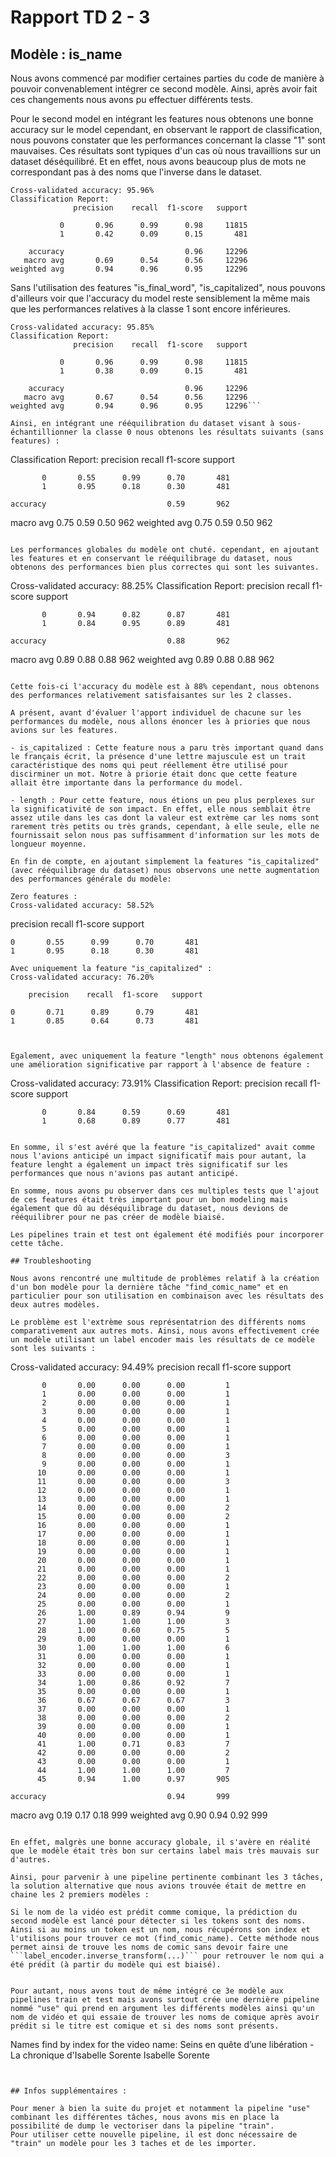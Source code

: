 # Rapport TD 2 - 3

## Modèle : is_name

Nous avons commencé par modifier certaines parties du code de manière à pouvoir convenablement intégrer ce second modèle. Ainsi, après avoir fait ces changements nous avons pu effectuer différents tests.

Pour le second model en intégrant les features nous obtenons une bonne accuracy sur le model cependant, en observant le rapport de classification, nous pouvons constater que les performances concernant la classe "1" sont mauvaises. Ces résultats sont typiques d'un cas où nous travaillions sur un dataset déséquilibré. Et en effet, nous avons beaucoup plus de mots ne correspondant pas à des noms que l'inverse dans le dataset.

```
Cross-validated accuracy: 95.96%
Classification Report:
              precision    recall  f1-score   support

           0       0.96      0.99      0.98     11815
           1       0.42      0.09      0.15       481

    accuracy                           0.96     12296
   macro avg       0.69      0.54      0.56     12296
weighted avg       0.94      0.96      0.95     12296
```

Sans l'utilisation des features "is_final_word", "is_capitalized", nous pouvons d'ailleurs voir que l'accuracy du model reste sensiblement la même mais que les performances relatives à la classe 1 sont encore inférieures.

```
Cross-validated accuracy: 95.85%
Classification Report:
              precision    recall  f1-score   support

           0       0.96      0.99      0.98     11815
           1       0.38      0.09      0.15       481

    accuracy                           0.96     12296
   macro avg       0.67      0.54      0.56     12296
weighted avg       0.94      0.96      0.95     12296```

Ainsi, en intégrant une rééquilibration du dataset visant à sous-échantillionner la classe 0 nous obtenons les résultats suivants (sans features) :

```
Classification Report:
              precision    recall  f1-score   support

           0       0.55      0.99      0.70       481
           1       0.95      0.18      0.30       481

    accuracy                           0.59       962
   macro avg       0.75      0.59      0.50       962
weighted avg       0.75      0.59      0.50       962
```

Les performances globales du modèle ont chuté. cependant, en ajoutant les features et en conservant le rééquilibrage du dataset, nous obtenons des performances bien plus correctes qui sont les suivantes.

```
Cross-validated accuracy: 88.25%
Classification Report:
              precision    recall  f1-score   support

           0       0.94      0.82      0.87       481
           1       0.84      0.95      0.89       481

    accuracy                           0.88       962
   macro avg       0.89      0.88      0.88       962
weighted avg       0.89      0.88      0.88       962
```

Cette fois-ci l'accuracy du modèle est à 88% cependant, nous obtenons des performances relativement satisfaisantes sur les 2 classes.

A présent, avant d'évaluer l'apport individuel de chacune sur les performances du modèle, nous allons énoncer les à priories que nous avions sur les features.

- is_capitalized : Cette feature nous a paru très important quand dans le français écrit, la présence d'une lettre majuscule est un trait caractéristique des noms qui peut réellement être utilisé pour discirminer un mot. Notre à priorie était donc que cette feature allait être importante dans la performance du model.

- length : Pour cette feature, nous étions un peu plus perplexes sur la significativité de son impact. En effet, elle nous semblait être assez utile dans les cas dont la valeur est extrème car les noms sont rarement très petits ou très grands, cependant, à elle seule, elle ne fournissait selon nous pas suffisamment d'information sur les mots de longueur moyenne.

En fin de compte, en ajoutant simplement la features "is_capitalized" (avec rééquilibrage du dataset) nous observons une nette augmentation des performances générale du modèle: 

Zero features :
Cross-validated accuracy: 58.52%
```
   precision    recall  f1-score   support

    0       0.55      0.99      0.70       481
    1       0.95      0.18      0.30       481
```
Avec uniquement la feature "is_capitalized" :
Cross-validated accuracy: 76.20%
```
        precision    recall  f1-score   support

    0       0.71      0.89      0.79       481
    1       0.85      0.64      0.73       481

```


Egalement, avec uniquement la feature "length" nous obtenons également une amélioration significative par rapport à l'absence de feature :

```
Cross-validated accuracy: 73.91%
Classification Report:
              precision    recall  f1-score   support

           0       0.84      0.59      0.69       481
           1       0.68      0.89      0.77       481
```

En somme, il s'est avéré que la feature "is_capitalized" avait comme nous l'avions anticipé un impact significatif mais pour autant, la feature lenght a également un impact très significatif sur les performances que nous n'avions pas autant anticipé.

En somme, nous avons pu observer dans ces multiples tests que l'ajout de ces features était très important pour un bon modeling mais également que dû au déséquilibrage du dataset, nous devions de rééquilibrer pour ne pas créer de modèle biaisé.

Les pipelines train et test ont également été modifiés pour incorporer cette tâche.

## Troubleshooting

Nous avons rencontré une multitude de problèmes relatif à la création d'un bon modèle pour la dernière tâche "find_comic_name" et en particulier pour son utilisation en combinaison avec les résultats des deux autres modèles.

Le problème est l'extrème sous représentatrion des différents noms comparativement aux autres mots. Ainsi, nous avons effectivement crée un modèle utilisant un label encoder mais les résultats de ce modèle sont les suivants :

```
Cross-validated accuracy: 94.49%
   precision    recall  f1-score   support

           0       0.00      0.00      0.00         1
           1       0.00      0.00      0.00         1
           2       0.00      0.00      0.00         1
           3       0.00      0.00      0.00         1
           4       0.00      0.00      0.00         1
           5       0.00      0.00      0.00         1
           6       0.00      0.00      0.00         1
           7       0.00      0.00      0.00         1
           8       0.00      0.00      0.00         3
           9       0.00      0.00      0.00         1
          10       0.00      0.00      0.00         1
          11       0.00      0.00      0.00         3
          12       0.00      0.00      0.00         1
          13       0.00      0.00      0.00         1
          14       0.00      0.00      0.00         2
          15       0.00      0.00      0.00         2
          16       0.00      0.00      0.00         1
          17       0.00      0.00      0.00         1
          18       0.00      0.00      0.00         1
          19       0.00      0.00      0.00         1
          20       0.00      0.00      0.00         1
          21       0.00      0.00      0.00         1
          22       0.00      0.00      0.00         2
          23       0.00      0.00      0.00         1
          24       0.00      0.00      0.00         2
          25       0.00      0.00      0.00         1
          26       1.00      0.89      0.94         9
          27       1.00      1.00      1.00         3
          28       1.00      0.60      0.75         5
          29       0.00      0.00      0.00         1
          30       1.00      1.00      1.00         6
          31       0.00      0.00      0.00         1
          32       0.00      0.00      0.00         1
          33       0.00      0.00      0.00         1
          34       1.00      0.86      0.92         7
          35       0.00      0.00      0.00         1
          36       0.67      0.67      0.67         3
          37       0.00      0.00      0.00         1
          38       0.00      0.00      0.00         2
          39       0.00      0.00      0.00         1
          40       0.00      0.00      0.00         1
          41       1.00      0.71      0.83         7
          42       0.00      0.00      0.00         2
          43       0.00      0.00      0.00         1
          44       1.00      1.00      1.00         7
          45       0.94      1.00      0.97       905

    accuracy                           0.94       999
   macro avg       0.19      0.17      0.18       999
weighted avg       0.90      0.94      0.92       999
```

En effet, malgrès une bonne accuracy globale, il s'avère en réalité que le modèle était très bon sur certains label mais très mauvais sur d'autres.

Ainsi, pour parvenir à une pipeline pertinente combinant les 3 tâches, la solution alternative que nous avions trouvée était de mettre en chaine les 2 premiers modèles :

Si le nom de la vidéo est prédit comme comique, la prédiction du second modèle est lancé pour détecter si les tokens sont des noms. Ainsi si au moins un token est un nom, nous récupérons son index et l'utilisons pour trouver ce mot (find_comic_name). Cette méthode nous permet ainsi de trouve les noms de comic sans devoir faire une ```label_encoder.inverse_transform(...)``` pour retrouver le nom qui a été prédit (à partir du modèle qui est biaisé).


Pour autant, nous avons tout de même intégré ce 3e modèle aux pipelines train et test mais avons surtout crée une dernière pipeline nommé "use" qui prend en argument les différents modèles ainsi qu'un nom de vidéo et qui essaie de trouver les noms de comique après avoir prédit si le titre est comique et si des noms sont présents.

```
Names find by index for the video name: Seins en quête d’une libération - La chronique d'Isabelle Sorente
Isabelle
Sorente
```


## Infos supplémentaires :

Pour mener à bien la suite du projet et notamment la pipeline "use" combinant les différentes tâches, nous avons mis en place la possibilité de dump le vectoriser dans la pipeline "train".
Pour utiliser cette nouvelle pipeline, il est donc nécessaire de "train" un modèle pour les 3 taches et de les importer.